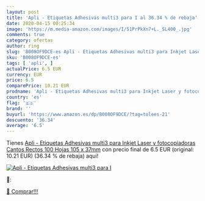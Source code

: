 ```yaml
---
layout: post
title: 'Apli - Etiquetas Adhesivas multi3 para I al 36.34 % de rebaja'
date: 2020-04-15 00:25:34
image: 'https://m.media-amazon.com/images/I/51PrPkXn7+L._SL400_.jpg'
comments: true
category: ofertas
author: ring
slug: 'B008OF9DCE-es Apli - Etiquetas Adhesivas multi3 para Inkjet Laser y...'
sku: 'B008OF9DCE-es'
tags: [ 'apli', ]
actualPrice: 6.5 EUR
currency: EUR
price: 6.5
comparePrice: 10.21 EUR
prodname: 'Apli - Etiquetas Adhesivas multi3 para Inkjet Laser y fotocopiadoras Cantos Rectos 100 Hojas 105 x 37mm'
country: 'es'
flag: '🇪🇸'
brand: ''
buyurl: 'https://www.amazon.es/dp/B008OF9DCE/?tag=tolees-21'
descuento: '36.34'
average: '6.5'
---
```


Tienes [Apli - Etiquetas Adhesivas multi3 para Inkjet Laser y fotocopiadoras Cantos Rectos 100 Hojas 105 x 37mm](https://www.amazon.es/dp/B008OF9DCE/?tag=tolees-21) con precio final de  6.5 EUR (original: 10.21 EUR) (36.34 %  de rebaja) aqui!

[![Apli - Etiquetas Adhesivas multi3 para I](https://m.media-amazon.com/images/I/51PrPkXn7+L._SL400_.jpg)](https://www.amazon.es/dp/B008OF9DCE/?tag=tolees-21)

🔎:


[🛒 Comprar!!!](https://www.amazon.es/dp/B008OF9DCE/?tag=tolees-21)
